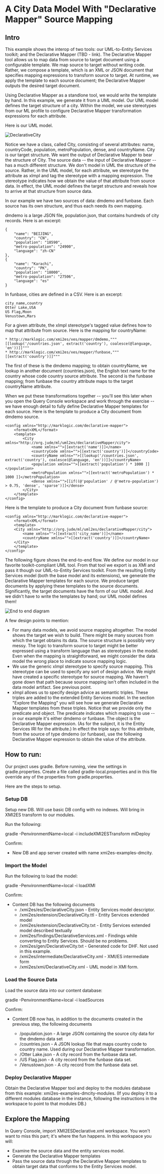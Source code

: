 # A City Data Model With "Declarative Mapper" Source Mapping

## Intro
This example shows the interop of two tools: our UML-to-Entity Services toolkit; and the Declarative Mapper (TBD - link). The Declarative Mapper tool allows us to map data from source to target document using a configurable template. We map source to target without writing code. Rather, we compose a template, which is an XML or JSON document that specifies mapping expressions to transform source to target. At runtime, we apply the template to each source document; the Declarative Mapper outputs the desired target document.

Using Declarative Mapper as a standlone tool, we would write the template by hand. In this example, we generate it from a UML model. Our UML model defines the target structure of a city. Within the model, we use stereotypes from our ML profile to configure Declarative Mapper transformation expressions for each attribute. 

Here is our UML model. 

![DeclarativeCity](../umlModels/DeclarativeCity.png)

Notice we have a class, called City, consisting of several attributes: name, countryCode, population, metroPopulation, dense, and countryName. City is our target structure. We want the output of Declarative Mapper to bear the structure of City. The source data -- the input of Declarative Mapper -- has a much different structure. We don't model in UML the structure of the source. Rather, in the UML model, for each attribute, we stereotype the attribute as xImpl and tag the stereotype with a mapping expression. The stereotype indicates how we obtain the value of that attribute from source data. In effect, the UML model defines the target structure and reveals how to arrive at that structure from source data. 

In our example we have two sources of data: dmdemo and funbase. Each source has its own structure, and thus each needs its own mapping. 

dmdemo is a large JSON file, population.json, that contains hundreds of city records. Here is an excerpt:

	{
        "name": "BEIJING",
        "country": "CN",
        "population": "18590",
        "metro-population": "24900",
        "language": "zh-CN"
    },
    {
        "name": "Karachi",
        "country": "PK",
        "population": "18000",
        "metro-population": "27506",
        "language": "es"
    }

In funbase, cities are defined in a CSV. Here is an excerpt:

	city_name,country
	Otter Lake,USA
	US Flag,Moon
	Venustown,Mars

For a given attribute, the xImpl stereotype's tagged value defines how to map that attribute from source. Here is the mapping for countryName:

	* http://marklogic.com/xmi2es/xes/mapper/dmdemo,"""[[lookup('/countries.json', extract('country'), coalesce(@language, 'en'))]]"""
	* http://marklogic.com/xmi2es/xes/mapper/funbase,"""[[extract('country')]]"""

The first of these is the dmdemo mapping; to obtain countryName, we lookup in another document (countries.json), the English text name for the country whose code country source attribute. The second is the funbase mapping; from funbase the country attribute maps to the target countryName attribute.

When we put these transformations together -- you'll see this later when you open the Query Console workspace and work through the exercise -- we have enough detail to fully define Declarative Mapper templates for each source. Here is the template to produce a City document from dmdemo source. 

	<config xmlns="http://marklogic.com/declarative-mapper">
		<format>XML</format>
		<template>
			<City xmlns="http://org.jude/ml/uml2es/declarativeMapper/city">
				<name xmlns="">[[extract('name')]]</name>
				<countryCode xmlns="">[[extract('country')]]</countryCode>
				<countryName xmlns="">[[lookup('/countries.json', extract('country'), coalesce(@language, 'en'))]]</countryName>
				<population xmlns="">[[extract('population') * 1000 ]]</population>
				<metroPopulation xmlns="">[[extract('metroPopulation') * 1000 ]]</metroPopulation>
				<dense xmlns="">[[if((@'population' / @'metro-population') > 0.75, 'dense', 'sparse')]]</dense>
			</City>
		</template>
	</config>

Here is the template to produce a City document from funbase source:

	<config xmlns="http://marklogic.com/declarative-mapper">
		<format>XML</format>
		<template>
		<City xmlns="http://org.jude/ml/uml2es/declarativeMapper/city">
			<name xmlns="">[[extract('city_name')]]</name>
			<countryName xmlns="">[[extract('country')]]</countryName>
		</City>
		</template>
	</config>

The following figure shows the end-to-end flow. We define our model in our favorite toolkit-compliant UML tool. From that tool we export is as XMI and pass it though our UML-to-Entity Services toolkit. From the resulting Entity Services model (both the base model and its extensions), we generate the Declarative Mapper templates for each source. We produce target documents by applying these templates to the source documents. Significantly, the target documents have the form of our UML model. And we didn't have to write the templates by hand; our UML model defines them!

![End to end diagram](./end2end.png)


A few design points to mention:
- For many data models, we avoid source mapping altogether. The model shows the target we wish to build. There might be many sources from which the target obtains its data. The source structure is possibly very messy. The logic to transform source to target might be better expressed using a transform language than as stereotypes in the model. Even when the mapping is straightforward, we might consider the data model the wrong place to indicate source mapping logic. 
- We use the generic xImpl stereotype to specify source mapping. This stereotype can be used to specify any sort of design advice. We might have created a specific stereotype for source mapping. We haven't gone down that path because source mapping isn't often included in the data model artifact. See previous point.
- xImpl allows us to specify design advice as semantic triples. These triples are added to the extended Entity Services model. In the section "Explore the Mapping" you will see how we generate Declarative Mapper templates from these triples. Notice that we provide only the predicate and object. The predicate indicates which mapping to use -- in our example it's either dmdemo or funbase. The object is the Declarative Mapper expression. (As for the subject, it is the Entity Services IRI for the attribute.) In effect the triple says: for this attribute, from the source of type dmdemo (or funbase), use the following Declarative Mapper expression to obtain the value of the attribute.

## How to run:

Our project uses gradle. Before running, view the settings in gradle.properties. Create a file called gradle-local.properties and in this file override any of the properties from gradle.properties.

Here are the steps to setup.

### Setup DB
Setup new DB. Will use basic DB config with no indexes. Will bring in XMI2ES transform to our modules.

Run the following:

gradle -PenvironmentName=local -i includeXMI2ESTransform mlDeploy

Confirm:
- New DB and app server created with name xmi2es-examples-dmcity.

### Import the Model

Run the following to load the model:

gradle -PenvironmentName=local -i loadXMI

Confirm:
- Content DB has the following documents
	* /xmi2es/es/DeclarativeCity.json - Entity Services model descriptor.
	* /xmi2es/extension/DeclarativeCity.ttl - Entity Services extended model
	* /xmi2es/extension/DeclarativeCity.txt - Entity Services extended model described textually
	* /xmi2es/findings/DeclarativeServices.xml - Findings while converting to Entity Services. Should be no problems.
	* /xmi2es/gen/DeclarativeCity.txt - Generated code for DHF. Not used in this example.
	* /xmi2es/intermediate/DeclarativeCity.xml - XMI/ES intermediate form
	* /xmi2es/xmi/DeclarativeCity.xml - UML model in XMI form.

### Load the Source Data

Load the source data into our content database:

gradle -PenvironmentName=local -i loadSources

Confirm:
- Content DB now has, in addition to the documents created in the previous step, the following documents

	* /population.json - A large JSON containing the source city data for the dmdemo data set
	* /countries.json - A JSON lookup file that maps country code to country name. Used during our Declarative Mapper transformation.
	* /Otter Lake.json - A city record from the funbase data set.
	* /US Flag.json - A city record from the funbase data set.
	* /Venustown.json - A city record from the funbase data set.

### Deploy Declarative Mapper

Obtain the Declarative Mapper tool and deploy to the modules database from this example: xmi2es-examples-dmcity-modules. (If you deploy it to a different modules database in the instance, following the instructions in the workspace to point to that modules DB.)

## Explore the Mapping
In Query Console, import XMI2ESDeclarative.xml workspace. You won't want to miss this part; it's where the fun happens. In this workspace you will: 
- Examine the source data and the entity services model.
- Generate the Declarative Mapper templates
- Pass the source data through the Declarative Mapper templates to obtain target data that conforms to the Entity Services model.
